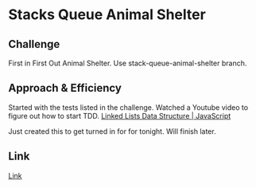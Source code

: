 # Stacks Queue Animal Shelter

## Challenge

First in First Out Animal Shelter. Use stack-queue-animal-shelter branch.

## Approach & Efficiency

Started with the tests listed in the challenge. Watched a Youtube video to figure out how to start TDD. [Linked Lists Data Structure | JavaScript](https://www.youtube.com/watch?v=ZBdE8DElQQU)

Just created this to get turned in for for tonight. Will finish later.

## Link

[Link](https://github.com/vbchomp/data-structures-and-algorithms/tree/main/javascript/stack-queue-animal-shelter)
